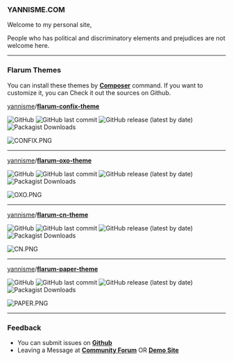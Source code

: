 ### YANNISME.COM

Welcome to my personal site,

People who has political and discriminatory elements and prejudices are not welcome here.

------

### Flarum Themes

You can install these themes by **<u>Composer</u>** command. If you want to customize it, you can Check it out the sources on Github.  

 [yannisme](https://github.com/yannisme)/**[flarum-confix-theme](https://github.com/yannisme/flarum-confix-theme)**

![GitHub](https://img.shields.io/github/license/yannisme/flarum-confix-theme?style=flat-square) ![GitHub last commit](https://img.shields.io/github/last-commit/yannisme/flarum-confix-theme?style=flat-square) ![GitHub release (latest by date)](https://img.shields.io/github/v/release/yannisme/flarum-confix-theme?style=flat-square) ![Packagist Downloads](https://img.shields.io/packagist/dt/yannisme/confixtheme?style=flat-square) 

![CONFIX.PNG](https://s2.loli.net/2022/03/29/xZSgrqB9ka7Y2Uf.jpg)

------

[yannisme](https://github.com/yannisme)/**[flarum-oxo-theme](https://github.com/yannisme/flarum-oxo-theme)**

![GitHub](https://img.shields.io/github/license/yannisme/flarum-oxo-theme?style=flat-square) ![GitHub last commit](https://img.shields.io/github/last-commit/yannisme/flarum-oxo-theme?style=flat-square) ![GitHub release (latest by date)](https://img.shields.io/github/v/release/yannisme/flarum-oxo-theme?style=flat-square) ![Packagist Downloads](https://img.shields.io/packagist/dt/yannisme/oxotheme?style=flat-square)

![OXO.PNG](https://s2.loli.net/2022/03/29/eMcTXdhASij2Upf.jpg)

------

[yannisme](https://github.com/yannisme)/**[flarum-cn-theme](https://github.com/yannisme/flarum-cn-theme)**

![GitHub](https://img.shields.io/github/license/yannisme/flarum-cn-theme?style=flat-square) ![GitHub last commit](https://img.shields.io/github/last-commit/yannisme/flarum-cn-theme?style=flat-square) ![GitHub release (latest by date)](https://img.shields.io/github/v/release/yannisme/flarum-cn-theme?style=flat-square) ![Packagist Downloads](https://img.shields.io/packagist/dt/yannisme/cntheme?style=flat-square)

![CN.PNG](https://s2.loli.net/2022/03/29/QtDLsFWNj7lqaM8.jpg)

------

[yannisme](https://github.com/yannisme)/**[flarum-paper-theme](https://github.com/yannisme/flarum-paper-theme)**

![GitHub](https://img.shields.io/github/license/yannisme/flarum-paper-theme?style=flat-square) ![GitHub last commit](https://img.shields.io/github/last-commit/yannisme/flarum-paper-theme?style=flat-square) ![GitHub release (latest by date)](https://img.shields.io/github/v/release/yannisme/flarum-paper-theme?style=flat-square) ![Packagist Downloads](https://img.shields.io/packagist/dt/yannisme/papertheme?style=flat-square)

![PAPER.PNG](https://s2.loli.net/2022/03/29/RE3851XDCKHoSA4.jpg)

------

### Feedback

- You can submit issues on **<u>Github</u>**
- Leaving a Message at <u>**Community Forum**</u> OR <u>**[Demo Site](https://yannis.in/)**</u>  
